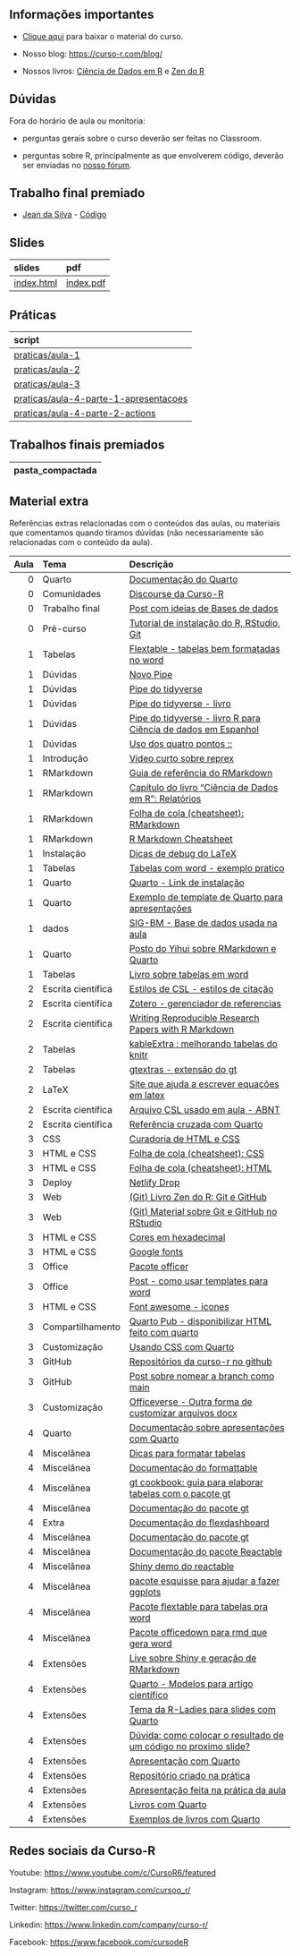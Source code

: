 
<!-- README.md is generated from README.Rmd. Please edit that file -->

## Informações importantes

-   [Clique
    aqui](https://github.com/curso-r/main-relatorios/raw/master/material_do_curso.zip)
    para baixar o material do curso.

-   Nosso blog: <https://curso-r.com/blog/>

-   Nossos livros: [Ciência de Dados em R](https://livro.curso-r.com/) e
    [Zen do R](https://curso-r.github.io/zen-do-r/)

## Dúvidas

Fora do horário de aula ou monitoria:

-   perguntas gerais sobre o curso deverão ser feitas no Classroom.

-   perguntas sobre R, principalmente as que envolverem código, deverão
    ser enviadas no [nosso fórum](https://discourse.curso-r.com/).

## Trabalho final premiado

-   [Jean da
    Silva](https://curso-r.github.io/202208-relatorios/trabalhos_premiados/Jean-da-Silva/index.html) -
    [Código](https://github.com/curso-r/202208-relatorios/tree/main/trabalhos_premiados/Jean-da-Silva)

## Slides

| slides                                                                    | pdf                                                                     |
|:--------------------------------------------------------------------------|:------------------------------------------------------------------------|
| [index.html](https://curso-r.github.io/main-relatorios/slides/index.html) | [index.pdf](https://curso-r.github.io/main-relatorios/slides/index.pdf) |

## Práticas

| script                                                                                                                                |
|:--------------------------------------------------------------------------------------------------------------------------------------|
| [praticas/aula-1](https://github.com/curso-r/202208-relatorios/blob/main/praticas/aula-1)                                             |
| [praticas/aula-2](https://github.com/curso-r/202208-relatorios/blob/main/praticas/aula-2)                                             |
| [praticas/aula-3](https://github.com/curso-r/202208-relatorios/blob/main/praticas/aula-3)                                             |
| [praticas/aula-4-parte-1-apresentacoes](https://github.com/curso-r/202208-relatorios/blob/main/praticas/aula-4-parte-1-apresentacoes) |
| [praticas/aula-4-parte-2-actions](https://github.com/curso-r/202208-relatorios/blob/main/praticas/aula-4-parte-2-actions)             |

## Trabalhos finais premiados

| pasta_compactada |
|:-----------------|

## Material extra

Referências extras relacionadas com o conteúdos das aulas, ou materiais
que comentamos quando tiramos dúvidas (não necessariamente são
relacionadas com o conteúdo da aula).

| Aula | Tema               | Descrição                                                                                                                                             |
|-----:|:-------------------|:------------------------------------------------------------------------------------------------------------------------------------------------------|
|    0 | Quarto             | [Documentação do Quarto](https://quarto.org/docs/guide/)                                                                                              |
|    0 | Comunidades        | [Discourse da Curso-R](https://discourse.curso-r.com)                                                                                                 |
|    0 | Trabalho final     | [Post com ideias de Bases de dados](https://blog.curso-r.com/posts/2022-06-11-bases-de-dados/)                                                        |
|    0 | Pré-curso          | [Tutorial de instalação do R, RStudio, Git](https://www.youtube.com/watch?t=2415&v=fiZStofJqMQ&feature=youtu.be)                                      |
|    1 | Tabelas            | [Flextable - tabelas bem formatadas no word](https://ardata-fr.github.io/flextable-book/)                                                             |
|    1 | Dúvidas            | [Novo Pipe](https://blog.curso-r.com/posts/2021-05-06-o-novo-pipe-esta-chegando/)                                                                     |
|    1 | Dúvidas            | [Pipe do tidyverse](https://curso-r.github.io/main-r4ds-1/slides/04-manipulacao.html#14)                                                              |
|    1 | Dúvidas            | [Pipe do tidyverse - livro](https://livro.curso-r.com/6-1-o-operador-pipe.html)                                                                       |
|    1 | Dúvidas            | [Pipe do tidyverse - livro R para Ciência de dados em Espanhol](https://es.r4ds.hadley.nz/pipes.html)                                                 |
|    1 | Dúvidas            | [Uso dos quatro pontos ::](https://curso-r.github.io/zen-do-r/funcoes-deps.html#quatro-pontos)                                                        |
|    1 | Introdução         | [Video curto sobre reprex](https://youtu.be/IxlGYVnaGXk)                                                                                              |
|    1 | RMarkdown          | [Guia de referência do RMarkdown](https://rstudio.com/wp-content/uploads/2015/03/rmarkdown-reference.pdf)                                             |
|    1 | RMarkdown          | [Capítulo do livro “Ciência de Dados em R”: Relatórios](https://livro.curso-r.com/9-relatorios.html)                                                  |
|    1 | RMarkdown          | [Folha de cola (cheatsheet): RMarkdown](https://github.com/rstudio/cheatsheets/raw/master/rmarkdown-2.0.pdf)                                          |
|    1 | RMarkdown          | [R Markdown Cheatsheet](https://www.rstudio.com/wp-content/uploads/2015/02/rmarkdown-cheatsheet.pdf)                                                  |
|    1 | Instalação         | [Dicas de debug do LaTeX](https://github.com/yihui/tinytex/issues/103)                                                                                |
|    1 | Tabelas            | [Tabelas com word - exemplo pratico](https://github.com/beatrizmilz/ambi-agua-2823/blob/main/inst/manuscript.Rmd)                                     |
|    1 | Quarto             | [Quarto - Link de instalação](https://quarto.org/docs/get-started/)                                                                                   |
|    1 | Quarto             | [Exemplo de template de Quarto para apresentações](https://github.com/beatrizmilz/quarto-rladies-theme)                                               |
|    1 | dados              | [SIG-BM - Base de dados usada na aula](https://app.anm.gov.br/SIGBM/Publico/ClassificacaoNacionalDaBarragem)                                          |
|    1 | Quarto             | [Posto do Yihui sobre RMarkdown e Quarto](https://yihui.org/en/2022/04/quarto-r-markdown/)                                                            |
|    1 | Tabelas            | [Livro sobre tabelas em word](https://ardata-fr.github.io/flextable-book/)                                                                            |
|    2 | Escrita científica | [Estilos de CSL - estilos de citação](https://github.com/citation-style-language/styles)                                                              |
|    2 | Escrita científica | [Zotero - gerenciador de referencias](https://www.zotero.org/)                                                                                        |
|    2 | Escrita científica | [Writing Reproducible Research Papers with R Markdown](https://resulumit.com/teaching/rmd_workshop.html#1)                                            |
|    2 | Tabelas            | [kableExtra : melhorando tabelas do knitr](https://cran.r-project.org/web/packages/kableExtra/vignettes/awesome_table_in_html.html)                   |
|    2 | Tabelas            | [gtextras - extensão do gt](https://themockup.blog/posts/2022-06-13-gtextras-cran/)                                                                   |
|    2 | LaTeX              | [Site que ajuda a escrever equações em latex](https://app.mettzer.com/latex)                                                                          |
|    2 | Escrita científica | [Arquivo CSL usado em aula - ABNT](https://github.com/citation-style-language/styles/blob/master/associacao-brasileira-de-normas-tecnicas.csl)        |
|    2 | Escrita científica | [Referência cruzada com Quarto](https://quarto.org/docs/authoring/cross-references.html)                                                              |
|    3 | CSS                | [Curadoria de HTML e CSS](https://curadoria-front-end-roadmap-git-main-notnotgabriel.vercel.app/html)                                                 |
|    3 | HTML e CSS         | [Folha de cola (cheatsheet): CSS](https://htmlcheatsheet.com/css/)                                                                                    |
|    3 | HTML e CSS         | [Folha de cola (cheatsheet): HTML](https://htmlcheatsheet.com)                                                                                        |
|    3 | Deploy             | [Netlify Drop](https://app.netlify.com/drop)                                                                                                          |
|    3 | Web                | [(Git) Livro Zen do R: Git e GitHub](https://curso-r.github.io/zen-do-r/git-github.html)                                                              |
|    3 | Web                | [(Git) Material sobre Git e GitHub no RStudio](https://curso-r.github.io/main-pacotes/slides/#53)                                                     |
|    3 | HTML e CSS         | [Cores em hexadecimal](https://htmlcolorcodes.com/)                                                                                                   |
|    3 | HTML e CSS         | [Google fonts](https://fonts.google.com/)                                                                                                             |
|    3 | Office             | [Pacote officer](https://ardata-fr.github.io/officeverse/officer-for-powerpoint.html)                                                                 |
|    3 | Office             | [Post - como usar templates para word](https://blog.curso-r.com/posts/2021-12-23-word-rmarkdown/)                                                     |
|    3 | HTML e CSS         | [Font awesome - icones](https://fontawesome.com/icons)                                                                                                |
|    3 | Compartilhamento   | [Quarto Pub - disponibilizar HTML feito com quarto](https://quartopub.com/)                                                                           |
|    3 | Customização       | [Usando CSS com Quarto](https://quarto.org/docs/visual-editor/content.html#css-styles)                                                                |
|    3 | GitHub             | [Repositórios da curso-r no github](https://github.com/orgs/curso-r/repositories?type=all)                                                            |
|    3 | GitHub             | [Post sobre nomear a branch como main](https://lente.dev/posts/main-branch/)                                                                          |
|    3 | Customização       | [Officeverse - Outra forma de customizar arquivos docx](https://ardata-fr.github.io/officeverse/officedown-for-word.html)                             |
|    4 | Quarto             | [Documentação sobre apresentações com Quarto](https://quarto.org/docs/presentations/revealjs/demo/#/title-slide)                                      |
|    4 | Miscelânea         | [Dicas para formatar tabelas](https://www.curso-r.com/blog/2020-12-03-dicas-relatorios-r4ds1_tabelas/)                                                |
|    4 | Miscelânea         | [Documentação do formattable](https://renkun-ken.github.io/formattable/)                                                                              |
|    4 | Miscelânea         | [gt cookbook: guia para elaborar tabelas com o pacote gt](https://themockup.blog/static/gt-cookbook.html)                                             |
|    4 | Miscelânea         | [Documentação do pacote gt](https://gt.rstudio.com/)                                                                                                  |
|    4 | Extra              | [Documentação do flexdashboard](https://rmarkdown.rstudio.com/flexdashboard/)                                                                         |
|    4 | Miscelânea         | [Documentação do pacote gt](https://gt.rstudio.com/)                                                                                                  |
|    4 | Miscelânea         | [Documentação do pacote Reactable](https://glin.github.io/reactable/)                                                                                 |
|    4 | Miscelânea         | [Shiny demo do reactable](https://glin.github.io/reactable/articles/shiny-demo.html)                                                                  |
|    4 | Miscelânea         | [pacote esquisse para ajudar a fazer ggplots](https://github.com/dreamRs/esquisse)                                                                    |
|    4 | Miscelânea         | [Pacote flextable para tabelas pra word](https://davidgohel.github.io/flextable/)                                                                     |
|    4 | Miscelânea         | [Pacote officedown para rmd que gera word](https://ardata-fr.github.io/officeverse/officedown-for-word.html)                                          |
|    4 | Extensões          | [Live sobre Shiny e geração de RMarkdown](https://www.youtube.com/watch?v=tJmfcUC0bgY)                                                                |
|    4 | Extensões          | [Quarto - Modelos para artigo científico](https://quarto.org/docs/journals/)                                                                          |
|    4 | Extensões          | [Tema da R-Ladies para slides com Quarto](https://github.com/beatrizmilz/quarto-rladies-theme)                                                        |
|    4 | Extensões          | [Dúvida: como colocar o resultado de um código no proximo slide?](https://mine-cetinkaya-rundel.github.io/quarto-tip-a-day/posts/05-output-location/) |
|    4 | Extensões          | [Apresentação com Quarto](https://beatrizmilz.github.io/rstudioconf2022/)                                                                             |
|    4 | Extensões          | [Repositório criado na prática](https://github.com/beatrizmilz/gatitosQuartoActions)                                                                  |
|    4 | Extensões          | [Apresentação feita na prática da aula](https://beatrizmilz.github.io/gatitosQuartoActions/sigbm.html)                                                |
|    4 | Extensões          | [Livros com Quarto](https://quarto.org/docs/books/)                                                                                                   |
|    4 | Extensões          | [Exemplos de livros com Quarto](https://quarto.org/docs/gallery/#books)                                                                               |

## Redes sociais da Curso-R

Youtube: <https://www.youtube.com/c/CursoR6/featured>

Instagram: <https://www.instagram.com/cursoo_r/>

Twitter: <https://twitter.com/curso_r>

Linkedin: <https://www.linkedin.com/company/curso-r/>

Facebook: <https://www.facebook.com/cursodeR>

